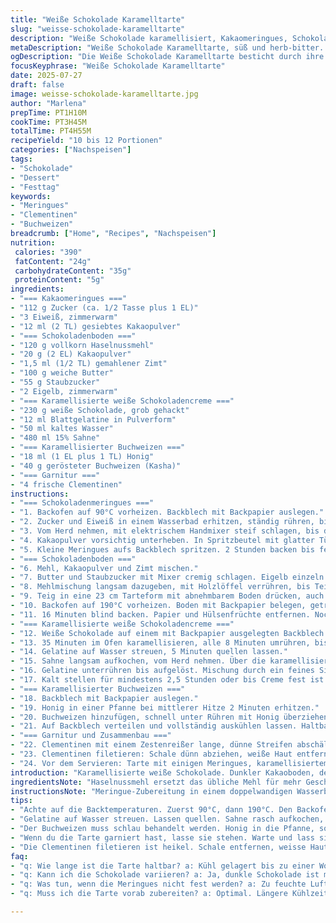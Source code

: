 ```yaml
---
title: "Weiße Schokolade Karamelltarte"
slug: "weisse-schokolade-karamelltarte"
description: "Weiße Schokolade karamellisiert, Kakaomeringues, Schokoladenkuchenteig, karamellisierter Buchweizen, frische Clementinen. All dies in einem Boden aus Schokoladenteig, mit cremiger Füllung und knusprigen Elementen. Zitrusnoten vom Clementinenfilet und Zesten dazu. Schritte zum Backen, Trocknen, Kühlen. Unterschiedliche Texturen, süße und leicht herb-bittere Akzente. Variation mit Haselnussmehl und Vanille anstatt gewöhnlichem Mehl und Zimt statt Salz. Perfekt für 10 bis 12 Personen. Mehrstufige Zubereitung mit langen Wartezeiten. "
metaDescription: "Weiße Schokolade Karamelltarte, süß und herb-bitter. Vielschichtige Texturen, cremig und knusprig vereint. Ideal für festliche Anlässe."
ogDescription: "Die Weiße Schokolade Karamelltarte besticht durch ihre kontrastreichen Geschmäcker und Texturen. Perfekt für besondere Anlässe und Zusammenkünfte."
focusKeyphrase: "Weiße Schokolade Karamelltarte"
date: 2025-07-27
draft: false
image: weisse-schokolade-karamelltarte.jpg
author: "Marlena"
prepTime: PT1H10M
cookTime: PT3H45M
totalTime: PT4H55M
recipeYield: "10 bis 12 Portionen"
categories: ["Nachspeisen"]
tags:
- "Schokolade"
- "Dessert"
- "Festtag"
keywords:
- "Meringues"
- "Clementinen"
- "Buchweizen"
breadcrumb: ["Home", "Recipes", "Nachspeisen"]
nutrition: 
 calories: "390"
 fatContent: "24g"
 carbohydrateContent: "35g"
 proteinContent: "5g"
ingredients:
- "=== Kakaomeringues ==="
- "112 g Zucker (ca. 1/2 Tasse plus 1 EL)"
- "3 Eiweiß, zimmerwarm"
- "12 ml (2 TL) gesiebtes Kakaopulver"
- "=== Schokoladenboden ==="
- "120 g vollkorn Haselnussmehl"
- "20 g (2 EL) Kakaopulver"
- "1,5 ml (1/2 TL) gemahlener Zimt"
- "100 g weiche Butter"
- "55 g Staubzucker"
- "2 Eigelb, zimmerwarm"
- "=== Karamellisierte weiße Schokoladencreme ==="
- "230 g weiße Schokolade, grob gehackt"
- "12 ml Blattgelatine in Pulverform"
- "50 ml kaltes Wasser"
- "480 ml 15% Sahne"
- "=== Karamellisierter Buchweizen ==="
- "18 ml (1 EL plus 1 TL) Honig"
- "40 g gerösteter Buchweizen (Kasha)"
- "=== Garnitur ==="
- "4 frische Clementinen"
instructions:
- "=== Schokoladenmeringues ==="
- "1. Backofen auf 90°C vorheizen. Backblech mit Backpapier auslegen."
- "2. Zucker und Eiweiß in einem Wasserbad erhitzen, ständig rühren, bis sich der Zucker auflöst."
- "3. Vom Herd nehmen, mit elektrischem Handmixer steif schlagen, bis die Masse kalt ist und Spitzen bildet."
- "4. Kakaopulver vorsichtig unterheben. In Spritzbeutel mit glatter Tülle füllen."
- "5. Kleine Meringues aufs Backblech spritzen. 2 Stunden backen bis fest und trocken, dann Backofen ausschalten. Tür mit Holzlöffel offen lassen. Weiter 2 Stunden trocknen. Komplett auskühlen lassen."
- "=== Schokoladenboden ==="
- "6. Mehl, Kakaopulver und Zimt mischen."
- "7. Butter und Staubzucker mit Mixer cremig schlagen. Eigelb einzeln einarbeiten."
- "8. Mehlmischung langsam dazugeben, mit Holzlöffel verrühren, bis Teig gleichmäßig ist."
- "9. Teig in eine 23 cm Tarteform mit abnehmbarem Boden drücken, auch an den Rand. Mit Gabel Löcher stechen. 30 Minuten kühlen."
- "10. Backofen auf 190°C vorheizen. Boden mit Backpapier belegen, getrocknete Hülsenfrüchte darauf verteilen."
- "11. 16 Minuten blind backen. Papier und Hülsenfrüchte entfernen. Noch 3 Minuten backen. Komplett auskühlen lassen. Temperatur auf 115°C senken."
- "=== Karamellisierte weiße Schokoladencreme ==="
- "12. Weiße Schokolade auf einem mit Backpapier ausgelegten Backblech verteilen."
- "13. 35 Minuten im Ofen karamellisieren, alle 8 Minuten umrühren, bis schokoladige Farbe."
- "14. Gelatine auf Wasser streuen, 5 Minuten quellen lassen."
- "15. Sahne langsam aufkochen, vom Herd nehmen. Über die karamellisierte Schokolade geben."
- "16. Gelatine unterrühren bis aufgelöst. Mischung durch ein feines Sieb in die Tarte gießen."
- "17. Kalt stellen für mindestens 2,5 Stunden oder bis Creme fest ist."
- "=== Karamellisierter Buchweizen ==="
- "18. Backblech mit Backpapier auslegen."
- "19. Honig in einer Pfanne bei mittlerer Hitze 2 Minuten erhitzen."
- "20. Buchweizen hinzufügen, schnell unter Rühren mit Honig überziehen."
- "21. Auf Backblech verteilen und vollständig auskühlen lassen. Haltbar 1 Woche verschlossen bei Raumtemperatur."
- "=== Garnitur und Zusammenbau ==="
- "22. Clementinen mit einem Zestenreißer lange, dünne Streifen abschälen. Beiseitestellen."
- "23. Clementinen filetieren: Schale dünn abziehen, weiße Haut entfernen, Filets zwischen den Häuten herausschneiden. Hautreste zerhacken und beiseitelegen."
- "24. Vor dem Servieren: Tarte mit einigen Meringues, karamellisiertem Buchweizen, Zesten und Clementinenfilets garnieren."
introduction: "Karamellisierte weiße Schokolade. Dunkler Kakaoboden, der leicht zimtig ist. Knackige Meringues mit eingeschäumtem Kakaopulver und hetzender Textur. Wartezeiten im Ofen, damit alles trocknet — zwei Stunden plus weitere Auskühlzeiten. Buchweizen, leicht karamellisiert und knackig, gibt einen unerwarteten Happen. Clementinen: Frisch, zitrusartig, werden geschält, filetiert, zerkleinert. Zesten für Aroma. Gelatine bildet die Creme, sorgt für Stabilität. Temperaturkontrolle mehrfach nötig. Handarbeit bei Meringue-Spritzen. Länger kochen, karamellisieren, dann mixen. Backtemperaturen variieren: Niedriges zuerst, dann höher. Teig dick aufdrücken, braucht Kühlung. Keine Nüsse. Stattdessen Haselnussmehl für Boden. Zimt statt Salz, sorgen für Aroma und Abwechslung. Die Schokolade selbst mit leichtem Röstaroma dank Backzeit. "
ingredientsNote: "Haselnussmehl ersetzt das übliche Mehl für mehr Geschmack. Zimt liefert eine spannende Alternative zum Salz und passt hervorragend zu Schokolade und Clementinen. Kakaopulver mit etwas höherem Fettanteil für dunklere Farbe empfehlen. Weiße Schokolade grob hacken, damit sie gleichmäßig schmilzt. Blattgelatine gibt bessere Festigkeit als Pulver, deshalb etwas mehr Wasser zum Quellen nehmen. Honig langsam und sorgfältig erhitzen (nicht verbrennen), Buchweizen schnell einschwenken, sonst wird er zu hart. Clementinen nicht zu dick schälen, um Bitternis zu vermeiden. Offene Backofentür zum Trocknen unterstützt Meringue in der Textur. Innen kühl arbeiten, um übermäßiges Schmelzen von Butter und Ei zu vermeiden. "
instructionsNote: "Meringue-Zubereitung in einem doppelwandigen Wasserbad, Zucker vollständig auflösen, dann kräftig schlagen. Zwischendurch vom Wasserbad nehmen, schaumig schlagen, wieder zurück. Für Schokoladenboden Butter zuerst sehr weich machen, Zucker vollständig einarbeiten, sonst ergibt sich kein homogener Teig. Beim Einbacken Hülsenfrüchte nicht zu lang verwenden, sonst können sie überhitzen. Karamellisieren der weißen Schokolade im Ofen erfordert häufiges Umrühren, macht die Farbe gleichmäßig. Sahne kurz nach dem Aufkochen verwenden, damit Gelatine sich gut verteilt. Creme durch Sieb gießen für feine Textur. Buchweizen beständig rühren, damit alle Körner mit Honig überzogen werden. Clementinen vor Garnieren vollständig abtropfen lassen, sonst wird die Tarte matschig. Tarte mindestens 2,5 Stunden kaltstellen, besser länger, damit die Creme fest wird. Vor dem Servieren erst garnieren, um Texturen zu erhalten."
tips:
- "Achte auf die Backtemperaturen. Zuerst 90°C, dann 190°C. Den Backofen dann auf 115°C senken. Timing ist wichtig. Meringues brauchen eine Weile, bis sie fest sind."
- "Gelatine auf Wasser streuen. Lassen quellen. Sahne rasch aufkochen, dann über die Schokolade geben. Gut umrühren, damit alles gleichmäßig geschieht."
- "Der Buchweizen muss schlau behandelt werden. Honig in die Pfanne, sorgfältig erhitzen. Dann schnell unterrühren. So bleibt er knackig und lecker."
- "Wenn du die Tarte garniert hast, lasse sie stehen. Warte und lass sie trocknen. Meringues brauchen etwas Zeit, damit sie knusprig bleiben."
- "Die Clementinen filetieren ist heikel. Schale entfernen, weisse Haut auch. Stücke sollten schön sein. Zesten sind für den zusätzlichen Zitrusgeschmack wichtig."
faq:
- "q: Wie lange ist die Tarte haltbar? a: Kühl gelagert bis zu einer Woche. Am besten frisch servieren. Achte auf die Creme."
- "q: Kann ich die Schokolade variieren? a: Ja, dunkle Schokolade ist möglich. Anderer Geschmack aber. Süße wird sich ändern. Kräftiger von der Note."
- "q: Was tun, wenn die Meringues nicht fest werden? a: Zu feuchte Luft? Oder zu heiß? Immer gut eine Mischung aus aller Temperatur regulieren."
- "q: Muss ich die Tarte vorab zubereiten? a: Optimal. Längere Kühlzeit verbessert die Textur. Am besten einen Tag vor servieren, damit sie fest wird."

---
```

